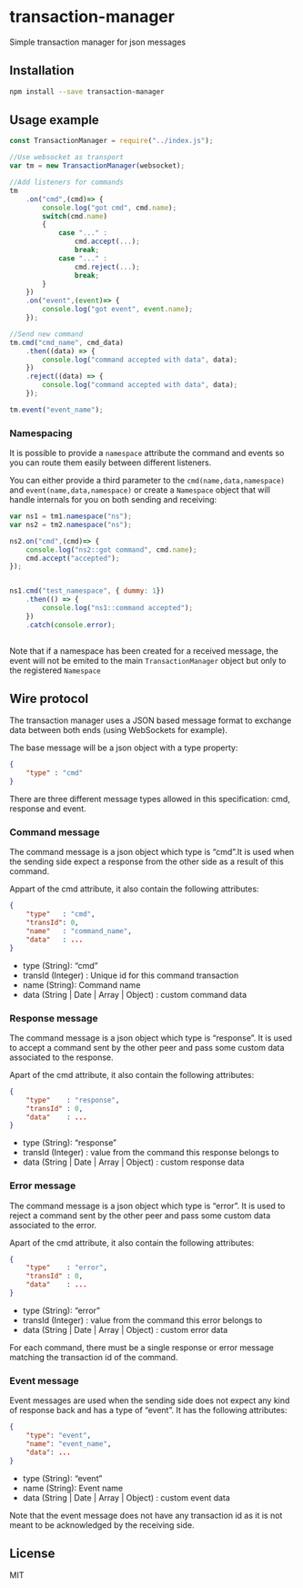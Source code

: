 # transaction-manager
Simple transaction manager for json messages

## Installation

``` bash
npm install --save transaction-manager
```

## Usage example

``` js
const TransactionManager = require("../index.js");

//Use websocket as transport
var tm = new TransactionManager(websocket);

//Add listeners for commands
tm
	.on("cmd",(cmd)=> {
		console.log("got cmd", cmd.name);
		switch(cmd.name) 
		{
			case "..." :
				cmd.accept(...);
				break;
			case "..." :
				cmd.reject(...);
				break;
		}
	})
	.on("event",(event)=> {
		console.log("got event", event.name);
	});

//Send new command
tm.cmd("cmd_name", cmd_data)
	.then((data) => {
		console.log("command accepted with data", data);
	})
	.reject((data) => {
		console.log("command accepted with data", data);
	});

tm.event("event_name");
```

### Namespacing

It is possible to provide a `namespace` attribute the command and events so you can route them easily between different listeners.

You can either provide a third parameter to the `cmd(name,data,namespace)` and `event(name,data,namespace)` or create a `Namespace` object that will handle internals for you on both sending and receiving:

``` js
var ns1 = tm1.namespace("ns");
var ns2 = tm2.namespace("ns");

ns2.on("cmd",(cmd)=> {
	console.log("ns2::got command", cmd.name);
	cmd.accept("accepted");
});


ns1.cmd("test_namespace", { dummy: 1})
	.then(() => {
		console.log("ns1::command accepted");
	})
	.catch(console.error);
	
```

Note that if a namespace has been created for a received message, the event will not be emited to the main `TransactionManager` object but only to the registered `Namespace`

## Wire protocol
The transaction manager uses a JSON based message format to exchange data between both ends (using WebSockets for example).

The base message will be a json object with a type property:

``` json
{
	"type" : "cmd"
}
```

There are three different message types allowed in this specification: cmd, response and event.

### Command message
The command message is a json object which type is “cmd”.It is used when the sending side expect a response from the other side as a result of this command.

Appart of the cmd attribute, it also contain the following attributes:

``` json
{
	"type"   : "cmd",
	"transId": 0,
	"name"   : "command_name",
	"data"   : ...
}
```

- type (String): “cmd”
- transId (Integer) : Unique id for this command transaction
- name (String): Command name
- data  (String | Date | Array | Object) : custom command data

### Response message
The command message is a json object which type is “response”. It is used to accept a command sent by the other peer and pass some custom data associated to the response.

Apart of the cmd attribute, it also contain the following attributes:

``` json
{
	"type"    : "response",
	"transId" : 0,
	"data"    : ...
}
```

- type (String): “response”
- transId (Integer) : value from the command this response belongs to
- data  (String | Date | Array | Object) : custom response data

### Error message
The command message is a json object which type is “error”. It is used to reject a command sent by the other peer and pass some custom data associated to the error.

Apart of the cmd attribute, it also contain the following attributes:

``` json
{
	"type"    : "error",
	"transId" : 0,
	"data"    : ...
}
```

- type (String): “error”
- transId (Integer) : value from the command this error belongs to
- data  (String | Date | Array | Object) : custom error data


For each command, there must be a single response or error message matching the transaction id of the command.

### Event message
Event messages are used when the sending side does not expect any kind of response back and has a type of “event”. It has the following attributes:

``` json
{
	"type": "event",
	"name": "event_name",
	"data": ... 
}
```

- type (String): “event”
- name (String): Event name
- data  (String | Date | Array | Object) : custom event data

Note that the event message does not have any transaction id as it is not meant to be acknowledged by the receiving side.

## License

MIT

